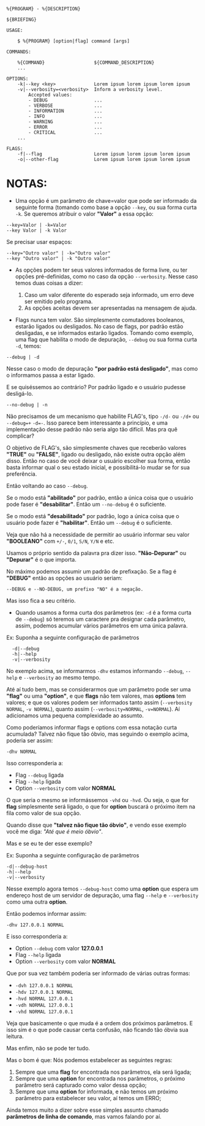 ```
%{PROGRAM} - %{DESCRIPTION}

${BRIEFING}

USAGE:

    $ %{PROGRAM} [option|flag] command [args]

COMMANDS:

    %{COMMAND}                  ${COMMAND_DESCRIPTION}
    ...

OPTIONS:
    -k|--key <key>              Lorem ipsum lorem ipsum lorem ipsum
    -v|--verbosity=<verbosity>  Inform a verbosity level.
        Accepted values:
        - DEBUG                 ...
        - VERBOSE               ...
        - INFORMATION           ...
        - INFO                  ...
        - WARNING               ...
        - ERROR                 ...
        - CRITICAL              ...
    ...

FLAGS:
    -f|--flag                   Lorem ipsum lorem ipsum lorem ipsum
    -o|--other-flag             Lorem ipsum lorem ipsum lorem ipsum
```

# NOTAS:

* Uma opção é um parâmetro de chave=valor que pode ser informado da seguinte forma (tomando como
base a opção `--key`, ou sua forma curta `-k`. Se queremos atribuir o valor **"Valor"** a essa
opção:

```
--key=Valor | -k=Valor
--key Valor | -k Valor
```
    
Se precisar usar espaços:

```
--key="Outro valor" | -k="Outro valor"
--key "Outro valor" | -k "Outro valor"
```
    
* As opções podem ter seus valores informados de forma livre, ou ter opções pré-definidas, como
no caso da opção `--verbosity`. Nesse caso temos duas coisas a dizer:

  1. Caso um valor diferente do esperado seja informado, um erro deve ser emitido pelo programa.
  2. As opções aceitas devem ser apresentadas na mensagem de ajuda.

* Flags nunca tem valor. São simplesmente comutadores booleanos, estarão ligados ou desligados.
No caso de flags, por padrão estão desligadas, e se informados estarão ligados. Tomando como
exemplo, uma flag que habilita o modo de depuração, `--debug` ou sua forma curta `-d`, temos:
    
```
--debug | -d
```
    
Nesse caso o modo de depuração **"por padrão está desligado"**, mas como o informamos passa a
estar ligado.
    
E se quiséssemos ao contrário? Por padrão ligado e o usuário pudesse desligá-lo.
    
```
--no-debug | -n
```
    
Não precisamos de um mecanismo que habilite FLAG's, tipo `-/d-` ou `-/d+` ou `--debug=+` `-d=-`.
Isso parece bem interessante a princípio, e uma implementação desse padrão não seria algo tão
difícil. Mas pra quê complicar?
    
O objetivo de FLAG's, são simplesmente chaves que receberão valores **"TRUE"** ou **"FALSE"**,
ligado ou desligado, não existe outra opção além disso. Então no caso de você deixar o usuário
escolher sua forma, então basta informar qual o seu estado inicial, e possibilitá-lo mudar se
for sua preferência.
    
Então voltando ao caso `--debug`.
    
Se o modo está **"abilitado"** por padrão, então a única coisa que o usuário pode faser é **"desabilitar"**.
Então um `--no-debug` é o suficiente.
    
Se o modo está **"desabilitado"** por padrão, logo a única coisa que o usuário pode fazer é **"habilitar"**.
Então um `--debug` é o suficiente.
    
Veja que não há a necessidade de permitir ao usuário informar seu valor **"BOOLEANO"** com `+/-`, `0/1`,
`S/N`, `Y/N` e etc.
    
Usamos o próprio sentido da palavra pra dizer isso. **"Não-Depurar"** ou **"Depurar"** é o que importa.
    
No máximo podemos assumir um padrão de prefixação. Se a flag é **"DEBUG"** então as opções ao usuário
seriam:
    
```
--DEBUG e --NO-DEBUG, um prefixo "NO" é a negação.
```
    
Mas isso fica a seu critério.
    
* Quando usamos a forma curta dos parâmetros (ex: `-d` é a forma curta de `--debug`) só teremos um
caractere pra designar cada parâmetro, assim, podemos acumular vários parâmetros em uma única palavra.
	
Ex: Suponha a seguinte configuração de parâmetros

  ```
    -d|--debug
    -h|--help
    -v|--verbosity
  ```
		
No exemplo acima, se informarmos `-dhv` estamos informando `--debug`, `--help` e `--verbosity` ao
mesmo tempo.
	
Até aí tudo bem, mas se considerarmos que um parâmetro pode ser uma **"flag"** ou uma **"option"**,
e que **flags** não tem valores, mas **options** tem valores; e que os valores podem ser informados
tanto assim (`--verbosity NORMAL`, `-v NORMAL`), quanto assim (`--verbosity=NORMAL`, `-v=NORMAL`).
Aí adicionamos uma pequena complexidade ao assumto.
	
Como poderíamos informar flags e options com essa notação curta acumulada?
Talvez não fique tão óbvio, mas seguindo o exemplo acima, poderia ser assim:
	
```
-dhv NORMAL
```
	
Isso corresponderia a:

- Flag `--debug` ligada
- Flag `--help` ligada
- Option `--verbosity` com valor **NORMAL**

O que seria o mesmo se informássemos `-vhd` ou `-hvd`. Ou seja, o que for **flag** simplesmente
será ligado, o que for **option** buscará o próximo item na fila como valor de sua opção.

Quando disse que **"talvez não fique tão óbvio"**, e vendo esse exemplo você me diga:
_"Até que é meio óbvio"_.
 
Mas e se eu te der esse exemplo?

Ex: Suponha a seguinte configuração de parâmetros
   
```
-d|--debug-host
-h|--help
-v|--verbosity
```
Nesse exemplo agora temos `--debug-host` como uma **option** que espera um endereço host de um
servidor de depuração, uma flag `--help` e `--verbosity` como uma outra **option**.

Então podemos informar assim:

```
-dhv 127.0.0.1 NORMAL
```

E isso corresponderia a:

- Option `--debug` com valor **127.0.0.1**
- Flag `--help` ligada
- Option `--verbosity` com valor **NORMAL**

Que por sua vez também poderia ser informado de várias outras formas:

- `-dvh 127.0.0.1 NORMAL`
- `-hdv 127.0.0.1 NORMAL`
- `-hvd NORMAL 127.0.0.1`
- `-vdh NORMAL 127.0.0.1`
- `-vhd NORMAL 127.0.0.1`

Veja que basicamente o que muda é a ordem dos próximos parâmetros. E isso sim é o que pode
causar certa confusão, não ficando tão óbvia sua leitura.

Mas enfim, não se pode ter tudo.

Mas o bom é que: Nós podemos estabelecer as seguintes regras:

1. Sempre que uma **flag** for encontrada nos parâmetros, ela será ligada;
2. Sempre que uma **option** for encontrada nos parâmetros, o próximo parâmetro será capturado
como valor dessa opção;
3. Sempre que uma **option** for informada, e não temos um próximo parâmetro para estabelecer
seu valor, aí temos um ERRO;

Ainda temos muito a dizer sobre esse simples assunto chamado **parâmetros de linha de comando**,
mas vamos falando por aí.
